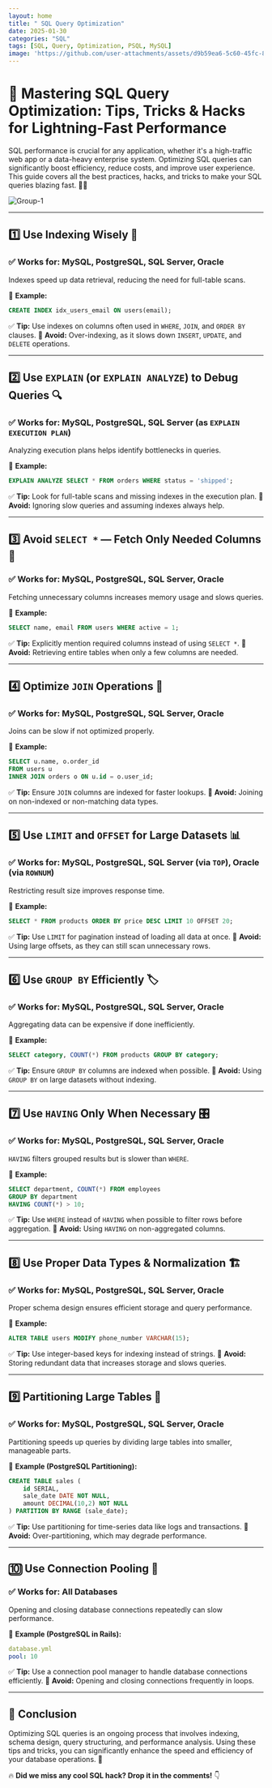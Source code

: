 ```yaml
---
layout: home
title: " SQL Query Optimization"
date: 2025-01-30
categories: "SQL"
tags: [SQL, Query, Optimization, PSQL, MySQL]
image: 'https://github.com/user-attachments/assets/d9b59ea6-5c60-45fc-857e-efcb85da36c2'
---
```


# 🚀 Mastering SQL Query Optimization: Tips, Tricks & Hacks for Lightning-Fast Performance

SQL performance is crucial for any application, whether it's a high-traffic web app or a data-heavy enterprise system. Optimizing SQL queries can significantly boost efficiency, reduce costs, and improve user experience. This guide covers all the best practices, hacks, and tricks to make your SQL queries blazing fast. 💨🔥

![Group-1](https://github.com/user-attachments/assets/d9b59ea6-5c60-45fc-857e-efcb85da36c2)

---

## 1️⃣ **Use Indexing Wisely** 📌
### ✅ Works for: MySQL, PostgreSQL, SQL Server, Oracle
Indexes speed up data retrieval, reducing the need for full-table scans.

🔹 **Example:**
```sql
CREATE INDEX idx_users_email ON users(email);
```
✅ **Tip:** Use indexes on columns often used in `WHERE`, `JOIN`, and `ORDER BY` clauses.
🚫 **Avoid:** Over-indexing, as it slows down `INSERT`, `UPDATE`, and `DELETE` operations.

---

## 2️⃣ **Use `EXPLAIN` (or `EXPLAIN ANALYZE`) to Debug Queries** 🔍
### ✅ Works for: MySQL, PostgreSQL, SQL Server (as `EXPLAIN EXECUTION PLAN`)
Analyzing execution plans helps identify bottlenecks in queries.

🔹 **Example:**
```sql
EXPLAIN ANALYZE SELECT * FROM orders WHERE status = 'shipped';
```
✅ **Tip:** Look for full-table scans and missing indexes in the execution plan.
🚫 **Avoid:** Ignoring slow queries and assuming indexes always help.

---

## 3️⃣ **Avoid `SELECT *` — Fetch Only Needed Columns** 🎯
### ✅ Works for: MySQL, PostgreSQL, SQL Server, Oracle
Fetching unnecessary columns increases memory usage and slows queries.

🔹 **Example:**
```sql
SELECT name, email FROM users WHERE active = 1;
```
✅ **Tip:** Explicitly mention required columns instead of using `SELECT *`.
🚫 **Avoid:** Retrieving entire tables when only a few columns are needed.

---

## 4️⃣ **Optimize `JOIN` Operations** 🔗
### ✅ Works for: MySQL, PostgreSQL, SQL Server, Oracle
Joins can be slow if not optimized properly.

🔹 **Example:**
```sql
SELECT u.name, o.order_id
FROM users u
INNER JOIN orders o ON u.id = o.user_id;
```
✅ **Tip:** Ensure `JOIN` columns are indexed for faster lookups.
🚫 **Avoid:** Joining on non-indexed or non-matching data types.

---

## 5️⃣ **Use `LIMIT` and `OFFSET` for Large Datasets** 📊
### ✅ Works for: MySQL, PostgreSQL, SQL Server (via `TOP`), Oracle (via `ROWNUM`)
Restricting result size improves response time.

🔹 **Example:**
```sql
SELECT * FROM products ORDER BY price DESC LIMIT 10 OFFSET 20;
```
✅ **Tip:** Use `LIMIT` for pagination instead of loading all data at once.
🚫 **Avoid:** Using large offsets, as they can still scan unnecessary rows.

---

## 6️⃣ **Use `GROUP BY` Efficiently** 🏷️
### ✅ Works for: MySQL, PostgreSQL, SQL Server, Oracle
Aggregating data can be expensive if done inefficiently.

🔹 **Example:**
```sql
SELECT category, COUNT(*) FROM products GROUP BY category;
```
✅ **Tip:** Ensure `GROUP BY` columns are indexed when possible.
🚫 **Avoid:** Using `GROUP BY` on large datasets without indexing.

---

## 7️⃣ **Use `HAVING` Only When Necessary** 🎛️
### ✅ Works for: MySQL, PostgreSQL, SQL Server, Oracle
`HAVING` filters grouped results but is slower than `WHERE`.

🔹 **Example:**
```sql
SELECT department, COUNT(*) FROM employees
GROUP BY department
HAVING COUNT(*) > 10;
```
✅ **Tip:** Use `WHERE` instead of `HAVING` when possible to filter rows before aggregation.
🚫 **Avoid:** Using `HAVING` on non-aggregated columns.

---

## 8️⃣ **Use Proper Data Types & Normalization** 🏗️
### ✅ Works for: MySQL, PostgreSQL, SQL Server, Oracle
Proper schema design ensures efficient storage and query performance.

🔹 **Example:**
```sql
ALTER TABLE users MODIFY phone_number VARCHAR(15);
```
✅ **Tip:** Use integer-based keys for indexing instead of strings.
🚫 **Avoid:** Storing redundant data that increases storage and slows queries.

---

## 9️⃣ **Partitioning Large Tables** 🧩
### ✅ Works for: MySQL, PostgreSQL, SQL Server, Oracle
Partitioning speeds up queries by dividing large tables into smaller, manageable parts.

🔹 **Example (PostgreSQL Partitioning):**
```sql
CREATE TABLE sales (
    id SERIAL,
    sale_date DATE NOT NULL,
    amount DECIMAL(10,2) NOT NULL
) PARTITION BY RANGE (sale_date);
```
✅ **Tip:** Use partitioning for time-series data like logs and transactions.
🚫 **Avoid:** Over-partitioning, which may degrade performance.

---

## 🔟 **Use Connection Pooling** 🔄
### ✅ Works for: All Databases
Opening and closing database connections repeatedly can slow performance.

🔹 **Example (PostgreSQL in Rails):**
```yaml
database.yml
pool: 10
```
✅ **Tip:** Use a connection pool manager to handle database connections efficiently.
🚫 **Avoid:** Opening and closing connections frequently in loops.

---

## 🎯 Conclusion
Optimizing SQL queries is an ongoing process that involves indexing, schema design, query structuring, and performance analysis. Using these tips and tricks, you can significantly enhance the speed and efficiency of your database operations. 🚀

🔥 **Did we miss any cool SQL hack? Drop it in the comments!** 👇
